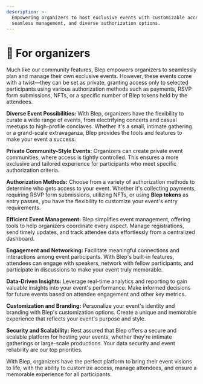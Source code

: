 ```yaml
---
description: >-
  Empowering organizers to host exclusive events with customizable access,
  seamless management, and diverse authorization options.
---
```


# 🎉 For organizers

Much like our community features, Blep empowers organizers to seamlessly plan and manage their own exclusive events. However, these events come with a twist—they can be set as private, granting access only to selected participants using various authorization methods such as payments, RSVP form submissions, NFTs, or a specific number of Blep tokens held by the attendees.

**Diverse Event Possibilities:** With Blep, organizers have the flexibility to curate a wide range of events, from electrifying concerts and casual meetups to high-profile conclaves. Whether it's a small, intimate gathering or a grand-scale extravaganza, Blep provides the tools and features to make your event a success.

**Private Community-Style Events:** Organizers can create private event communities, where access is tightly controlled. This ensures a more exclusive and tailored experience for participants who meet specific authorization criteria.

**Authorization Methods:** Choose from a variety of authorization methods to determine who gets access to your event. Whether it's collecting payments, requiring RSVP form submissions, utilizing NFTs, or using **Blep tokens** as entry passes, you have the flexibility to customize your event's entry requirements.

**Efficient Event Management:** Blep simplifies event management, offering tools to help organizers coordinate every aspect. Manage registrations, send timely updates, and track attendee data effortlessly from a centralized dashboard.

**Engagement and Networking:** Facilitate meaningful connections and interactions among event participants. With Blep's built-in features, attendees can engage with speakers, network with fellow participants, and participate in discussions to make your event truly memorable.

**Data-Driven Insights:** Leverage real-time analytics and reporting to gain valuable insights into your event's performance. Make informed decisions for future events based on attendee engagement and other key metrics.

**Customization and Branding:** Personalize your event's identity and branding with Blep's customization options. Create a unique and memorable experience that reflects your event's purpose and style.

**Security and Scalability:** Rest assured that Blep offers a secure and scalable platform for hosting your events, whether they're intimate gatherings or large-scale productions. Your data security and event reliability are our top priorities.

With Blep, organizers have the perfect platform to bring their event visions to life, with the ability to customize access, manage attendees, and ensure a memorable experience for all participants.
